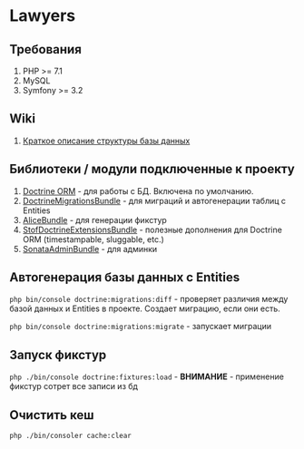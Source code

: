 # Lawyers

## Требования
1) PHP >= 7.1
2) MySQL
3) Symfony >= 3.2

## Wiki
1. [Краткое описание структуры базы данных](http://git.devbrains.me/team/lawyers/wikis/db_tables)

## Библиотеки / модули подключенные к проекту
1. [Doctrine ORM](https://symfony.com/doc/current/doctrine.html) - для работы с БД. Включена по умолчанию.
2. [DoctrineMigrationsBundle](https://symfony.com/doc/current/bundles/DoctrineMigrationsBundle/index.html) - для миграций и автогенерации таблиц с Entities
3. [AliceBundle](https://github.com/hautelook/AliceBundle/tree/1.x) - для генерации фикстур
4. [StofDoctrineExtensionsBundle](https://symfony.com/doc/current/bundles/StofDoctrineExtensionsBundle/index.html) - полезные дополнения для Doctrine ORM (timestampable, sluggable, etc.)
5. [SonataAdminBundle](https://sonata-project.org/bundles/admin/3-x/doc/getting_started/installation.html) - для админки

## Автогенерация базы данных с Entities
`php bin/console doctrine:migrations:diff` - проверяет различия между базой данных и Entities в проекте. Создает миграцию, если они есть.

`php bin/console doctrine:migrations:migrate` - запускает миграции

## Запуск фикстур
`php ./bin/console doctrine:fixtures:load` - **ВНИМАНИЕ** - применение фикстур сотрет все записи из бд

## Очистить кеш
`php ./bin/consoler cache:clear`